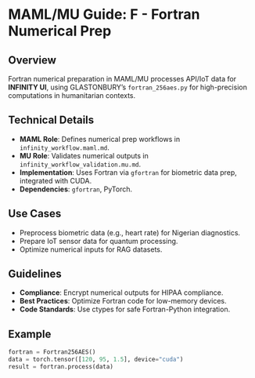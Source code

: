 # MAML/MU Guide: F - Fortran Numerical Prep

## Overview
Fortran numerical preparation in MAML/MU processes API/IoT data for **INFINITY UI**, using GLASTONBURY’s `fortran_256aes.py` for high-precision computations in humanitarian contexts.

## Technical Details
- **MAML Role**: Defines numerical prep workflows in `infinity_workflow.maml.md`.
- **MU Role**: Validates numerical outputs in `infinity_workflow_validation.mu.md`.
- **Implementation**: Uses Fortran via `gfortran` for biometric data prep, integrated with CUDA.
- **Dependencies**: `gfortran`, PyTorch.

## Use Cases
- Preprocess biometric data (e.g., heart rate) for Nigerian diagnostics.
- Prepare IoT sensor data for quantum processing.
- Optimize numerical inputs for RAG datasets.

## Guidelines
- **Compliance**: Encrypt numerical outputs for HIPAA compliance.
- **Best Practices**: Optimize Fortran code for low-memory devices.
- **Code Standards**: Use ctypes for safe Fortran-Python integration.

## Example
```python
fortran = Fortran256AES()
data = torch.tensor([120, 95, 1.5], device="cuda")
result = fortran.process(data)
```